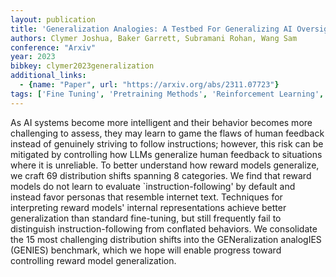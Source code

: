 ```yaml
---
layout: publication
title: 'Generalization Analogies: A Testbed For Generalizing AI Oversight To Hard-to-measure Domains'
authors: Clymer Joshua, Baker Garrett, Subramani Rohan, Wang Sam
conference: "Arxiv"
year: 2023
bibkey: clymer2023generalization
additional_links:
  - {name: "Paper", url: "https://arxiv.org/abs/2311.07723"}
tags: ['Fine Tuning', 'Pretraining Methods', 'Reinforcement Learning', 'Training Techniques']
---
```

As AI systems become more intelligent and their behavior becomes more
challenging to assess, they may learn to game the flaws of human feedback
instead of genuinely striving to follow instructions; however, this risk can be
mitigated by controlling how LLMs generalize human feedback to situations where
it is unreliable. To better understand how reward models generalize, we craft
69 distribution shifts spanning 8 categories. We find that reward models do not
learn to evaluate `instruction-following' by default and instead favor personas
that resemble internet text. Techniques for interpreting reward models'
internal representations achieve better generalization than standard
fine-tuning, but still frequently fail to distinguish instruction-following
from conflated behaviors. We consolidate the 15 most challenging distribution
shifts into the GENeralization analogIES (GENIES) benchmark, which we hope will
enable progress toward controlling reward model generalization.
